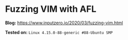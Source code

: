 # Fuzzing VIM with AFL
<b>Blog:</b> https://www.inputzero.io/2020/03/fuzzing-vim.html<br>

<b>Tested on:</b> `Linux 4.15.0-88-generic #88-Ubuntu SMP`
